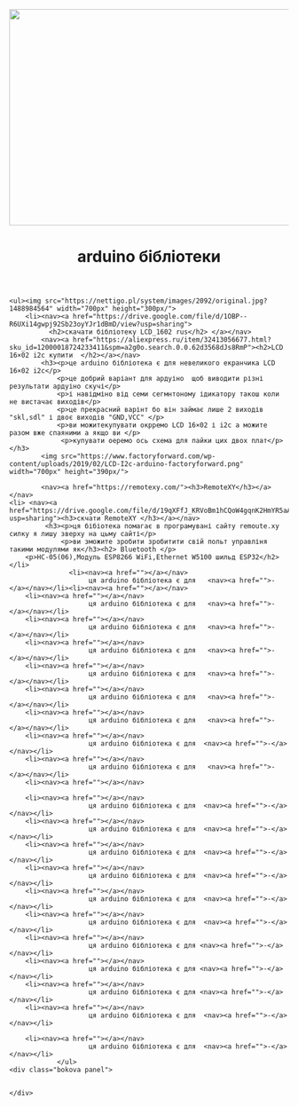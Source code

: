 <html>
    <head>
    <link rel="style" href="style.css"/>
    </head>
    <header>    <img src="https://all-arduino.ru/wp-content/uploads/cropped-cropped-arduino-bluetooth-control.png" width="600px" height="390px/">
        <h1>arduino бібліотеки </h1>
    </header>
<body background = "">
    
    <ul><img src="https://nettigo.pl/system/images/2092/original.jpg?1488984564" width="700px" height="300px/">
        <li><nav><a href="https://drive.google.com/file/d/1OBP--R6UXi14gwpj92Sb23oyYJr1dBmD/view?usp=sharing">
              <h2>скачати бібліотеку LCD_1602 rus</h2> </a></nav>
            <nav><a href="https://aliexpress.ru/item/32413056677.html?sku_id=12000018724233411&spm=a2g0o.search.0.0.62d3568dJs8RmP"><h2>LCD 16×02 i2c купити  </h2></a></nav>
            <h3><p>це arduino бібліотека є для невеликого екранчика LCD 16×02 i2c</p>
                <p>це добрий варіант для ардуіно  щоб виводити різні результати ардуіно скучі</p>
                <p>і навідміно від семи сегмнтоному ідикатору такош коли не вистачає виходів</p> 
                <p>це прекрасний варінт бо він займає лише 2 виходів "skl,sdl" і двоє виходів "GND,VCC" </p>
                <p>ви можитекупувати окрремо LCD 16×02 і i2c а можите разом вже спаяними а якщо ви </p>
                 <p>купувати оеремо ось схема для пайки цих двох плат</p> </h3>
            <img src="https://www.factoryforward.com/wp-content/uploads/2019/02/LCD-I2c-arduino-factoryforward.png" width="700px" height="390px/">
            
            <nav><a href="https://remotexy.com/"><h3>RemoteXY</h3></a></nav>
    <li> <nav><a href="https://drive.google.com/file/d/19qXFfJ_KRVoBm1hCQoW4gqnK2HmYR5aA/view?usp=sharing"><h3>скчати RemoteXY </h3></a></nav>
             <h3><p>ця бібіотека помагає в програмувані сайту remoute.xy силку я лишу зверху на цьму сайті</p>
                 <p>ви зможите зробити зробитити свій польт управліня такими модулями як</h3><h2> Bluetooth </p>
        <p>HC-05(06),Модуль ESP8266 WiFi,Ethernet W5100 шильд ESP32</h2></li>
                   <li><nav><a href=""></a></nav>
                        ця arduino бібліотека є для   <nav><a href="">-</a></nav></li><li><nav><a href=""></a></nav>
        <li><nav><a href=""></a></nav>
                        ця arduino бібліотека є для   <nav><a href="">-</a></nav></li>
        <li><nav><a href=""></a></nav>
                        ця arduino бібліотека є для   <nav><a href="">-</a></nav></li>
        <li><nav><a href=""></a></nav>
                        ця arduino бібліотека є для   <nav><a href="">-</a></nav></li>
        <li><nav><a href=""></a></nav>
                        ця arduino бібліотека є для   <nav><a href="">-</a></nav></li>
        <li><nav><a href=""></a></nav>
                        ця arduino бібліотека є для   <nav><a href="">-</a></nav></li>
        <li><nav><a href=""></a></nav>
                        ця arduino бібліотека є для   <nav><a href="">-</a></nav></li>
        <li><nav><a href=""></a></nav>
                        ця arduino бібліотека є для  <nav><a href="">-</a></nav></li>
        <li><nav><a href=""></a></nav>
                        ця arduino бібліотека є для   <nav><a href="">-</a></nav></li>
        <li><nav><a href=""></a></nav>
                       
        <li><nav><a href=""></a></nav>
                        ця arduino бібліотека є для  <nav><a href="">-</a></nav></li>
        <li><nav><a href=""></a></nav>
                        ця arduino бібліотека є для  <nav><a href="">-</a></nav></li>
        <li><nav><a href=""></a></nav>
                        ця arduino бібліотека є для  <nav><a href="">-</a></nav></li>
        <li><nav><a href=""></a></nav>
                        ця arduino бібліотека є для  <nav><a href="">-</a></nav></li>
        <li><nav><a href=""></a></nav>
                        ця arduino бібліотека є для  <nav><a href="">-</a></nav></li>
        <li><nav><a href=""></a></nav>
                        ця arduino бібліотека є для  <nav><a href="">-</a></nav></li>
        <li><nav><a href=""></a></nav>
                        ця arduino бібліотека є для <nav><a href="">-</a></nav></li>
        <li><nav><a href=""></a></nav>
                        ця arduino бібліотека є для <nav><a href="">-</a></nav></li>
        <li><nav><a href=""></a></nav>
                        ця arduino бібліотека є для <nav><a href="">-</a></nav></li>
        <li><nav><a href=""></a></nav>
                        ця arduino бібліотека є для  <nav><a href="">-</a></nav></li>
     
        <li><nav><a href=""></a></nav>
                        ця arduino бібліотека є для  <nav><a href="">-</a></nav></li>
                </ul>
    <div class="bokova panel">
        
        
    </div>
</body>
</html>
